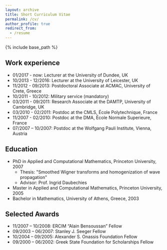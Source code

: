 ```yaml
---
layout: archive
title: Short Curriculum Vitae
permalink: /cv/
author_profile: true
redirect_from:
  - /resume
---
```



{% include base_path %}

## Work experience
* 01/2017 - now: Lecturer at the University of Dundee, UK
* 10/2013 - 12/2016: Lecturer at the University of Leicester, UK
* 11/2012 - 09/2013: Postdoctoral Associate at ACMAC, University of Crete, Greece
* 10/2011 - 10/2012: Military service (mandatory)
* 03/2011 - 09/2011: Research Associate at the DAMTP, University of Cambridge, UK 
* 03/2010 - 02/2011: Postdoc at the CMLS, École Polytechnique, France
* 11/2007 - 02/2010: Postdoc at the DMA, École Normale Superieure, France
* 07/2007 – 10/2007: Postdoc at the Wolfgang Pauli Institute, Vienna, Austria

## Education
* PhD in Applied and Computational Mathematics, Princeton University, 2007
  * Thesis: "Smoothed Wigner transforms and homogenization of wave propagation"
  * Advisor: Prof. Ingrid Daubechies 
* Master in Applied and Computational Mathematics, Princeton University, 2005
* Bachelor in Mathematics, University of Athens, Greece, 2003

## Selected Awards
* 11/2007 – 10/2008: ERCIM “Alain Bensoussan” Fellow
* 09/2003 – 06/2007: Stanley J. Seeger Fellow
* 10/2004 – 09/2005: Alexander S. Onassis Foundation Fellow
* 09/2000 – 06/2002: Greek State Foundation for Scholarships Fellow
